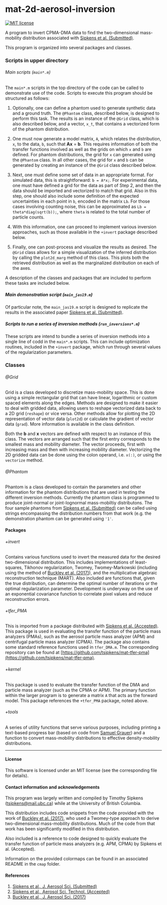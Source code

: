 # mat-2d-aerosol-inversion

[![MIT license](https://img.shields.io/badge/License-MIT-blue.svg)](https://lbesson.mit-license.org/)

A program to invert CPMA-DMA data to find the two-dimensional
mass-mobility distribution associated with [Sipkens et al. (Submitted)][1].

This program is organized into several packages and classes.


### Scripts in upper directory

###### Main scripts (`main*.m`)

The `main*.m` scripts in the top directory of the code can be called to
demonstrate use of the code. Scripts to execute this program should be
structured as follows:

1. Optionally, one can define a phantom used to generate synthetic data and a
ground truth. The `@Phantom` class, described below, is designed to
perform this task. The results is an instance of the `@Grid` class, which is
also described below, and a vector, `x_t`, that contains a vectorized form of
the phantom distribution.

2. One must now generate a model matrix, `A`, which relates the distribution,
`x`, to the data, `b`, such that **Ax** = **b**. This requires information of
both the transfer functions involved as well as the grids on which `x` and `b`
are defined. For phantom distributions, the grid for `x` can generated using
the `@Phantom` class. In all other cases, the grid for `x` and `b` can be
generated by creating an instance of the `@Grid` class described below.

3. Next, one must define some set of data in an appropriate format. For
simulated data, this is straightforward: `b = A*x;`. For experimental data, one
must have defined a grid for the data as part of Step 2, and then the data
should be imported and vectorized to match that grid. Also in this step, one
should also include some definition of the expected uncertainties in each point
in `b`, encoded in the matrix `Lb`. For those cases involving counting noise,
this can be approximated as `Lb = theta*diag(sqrt(b));`, where `theta` is
related to the total number of particle counts.

4. With this information, one can proceed to implement various inversion
approaches, such as those available in the `+invert` package described below.

5. Finally, one can post-process and visualize the results as desired. The
`@Grid` class allows for a simple visualization of the inferred distribution
by calling the `plot2d_marg` method of this class. This plots both the
retrieved distribution as well as the marginalized distribution on each of
the axes.

A description of the classes and packages that are included to perform these
tasks are included below.

##### Main demonstration script (`main_jas19.m`)

Of particular note, the `main_jas19.m` script is designed to replicate the
results in the associated paper [Sipkens et al. (Submitted)][1].

##### Scripts to run a series of inversion methods (`run_inversions*.m`)

These scripts are intend to bundle a series of inversion methods into a single
line of codd in the `main*.m` scripts. This can include optimization routines,
included in the `+invert` package, which run through several values of the
regularization parameters.

### Classes

###### @Grid

Grid is a class developed to discretize mass-mobility space. This is
done using a simple rectangular grid that can have linear, logarithmic
or custom spaced elements along the edges. Methods are designed
to make it easier to deal with gridded data, allowing users to reshape
vectorized data back to a 2D grid (`reshape`) or vice versa. Other
methods allow for plotting the 2D representation of vector data (`plot2d`) or
calculate the gradient of vector data (`grad`). More information is available
in the class definition.

Both the **b** and **x** vectors are defined with respect to an instance of
 this class. The vectors are arranged such that the first entry corresponds
 to the smallest mass and mobility diameter. The vector proceeds, first with
 increasing mass and then with increasing mobility diameter. Vectorizing the
 2D gridded data can be done using the colon operand, i.e. `x(:)`, or using
 the `vectorize` method.

###### @Phantom

Phantom is a class developed to contain the parameters and other information
for the phantom distributions that are used in testing the different inversion
methods. Currently the phantom class is programmed to produce joint-normal
or joint-lognormal mass-mobiltiy distributons. The four sample phantoms from
[Sipkens et al. (Submitted)][1] can be called using strings encompassing the
distribution numbers from that work (e.g. the demonstration phantom can be
generated using `'1'`.


#### Packages

###### +invert

Contains various functions used to invert the measured data for the desired
two-dimensional distribution. This includes implementations of least-squares,
Tikhonov regularization, Twomey, Twomey-Markowski (including using the method
of [Buckley et al. (2017)][3]), and the multiplicative algebraic reconstruction
technique (MART). Also included are functions that, given the true distribution,
can determine the optimal number of iterations or the optimal regularization
parameter. Development is underyway on the use of an exponential covariance
function to correlate pixel values and reduce reconstruction errors.

###### +tfer_PMA

This is imported from a package distributed with [Sipkens et al. (Accepted)][2].
This package is used in evaluating the transfer function of the particle mass
analyzers (PMAs), such as the aerosol particle mass analyzer (APM) and centrifugal
particle mass analyzer (CPMA). The package also contains some standard reference
functions used in `tfer_DMA.m`. The corresponding repository can be found at
[https://github.com/tsipkens/mat-tfer-pma](https://github.com/tsipkens/mat-tfer-pma).

###### +kernel

This package is used to evaluate the transfer function of the DMA and
particle mass analyzer (such as the CPMA or APM). The primary function
within the larger program is to generate a matrix `A` that acts as the
forward model. This package references the `+tfer_PMA` package, noted
above.

###### +tools

A series of utility functions that serve various purposes, including printing
a text-based progress bar (based on code from
[Samuel Grauer](https://www.researchgate.net/profile/Samuel_Grauer))
and a function to convert mass-mobility distributions to effective
density-mobility distributions.

----------------------------------------------------------------------

#### License

This software is licensed under an MIT license (see the corresponding file
for details).


#### Contact information and acknowledgements

This program was largely written and compiled by Timothy Sipkens
([tsipkens@mail.ubc.ca](mailto:tsipkens@mail.ubc.ca)) while at the
University of British Columbia.

This distribution includes code snippets from the code provided with
the work of [Buckley et al. (2017)][3],
who used a Twomey-type approach to derive two-dimensional mass-mobility
distributions. Much of the code from that work has been significantly
modified in this distribution.

Also included is a reference to code designed to quickly evaluate
the transfer function of particle mass analyzers (e.g. APM, CPMA) by
Sipkens et al. (Accepted).

Information on the provided colormaps can be found in an associated
README in the `cmap` folder.

#### References

1. [Sipkens et al., J. Aerosol Sci. (Submitted)][1]
2. [Sipkens et al., Aerosol Sci. Technol. (Accepted)][2]
3. [Buckley et al., J. Aerosol Sci. (2017)][3]

[1]: N/A
[2]: N/A
[3]: https://doi.org/10.1016/j.jaerosci.2017.09.012
